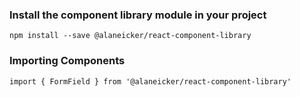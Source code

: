 ### Install the component library module in your project

`npm install --save @alaneicker/react-component-library`

### Importing Components

`import { FormField } from '@alaneicker/react-component-library'`
